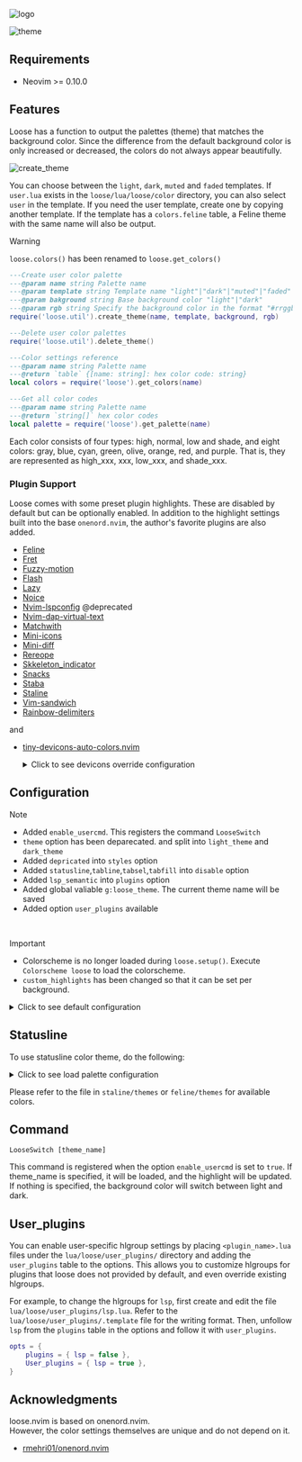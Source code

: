 ![logo](https://github.com/user-attachments/assets/6c56a5c2-4b07-4728-8b1b-71777829f0a0)

![theme](https://github.com/user-attachments/assets/8d44ac3f-51fd-44dd-b440-ca0f5cf18b6d)

<!-- ![logo](https://github.com/tar80/test/assets/45842304/6649eafa-0e4d-4468-9060-fa5d94e72aa2) -->

## Requirements

- Neovim >= 0.10.0

## Features

Loose has a function to output the palettes (theme) that matches the background color.
Since the difference from the default background color is only increased or decreased,
the colors do not always appear beautifully.

![create_theme](https://github.com/user-attachments/assets/cfa8536f-151d-4f60-9c14-a3217e85d6ce)

<!-- ![sample](https://github.com/tar80/test/assets/45842304/0be2c3dd-9cf5-4cb3-9c5d-58f809261062) -->

You can choose between the `light`, `dark`, `muted` and `faded` templates.
If `user.lua` exists in the `loose/lua/loose/color` directory, you can also select
`user` in the template.
If you need the user template, create one by copying another template.
If the template has a `colors.feline` table, a Feline theme with the same name
will also be output.

> [!WARNING]  
> `loose.colors()` has been renamed to `loose.get_colors()`

```lua
---Create user color palette
---@param name string Palette name
---@param template string Template name "light"|"dark"|"muted"|"faded"|"user"
---@param bakground string Base background color "light"|"dark"
---@param rgb string Specify the background color in the format "#rrggbb"
require('loose.util').create_theme(name, template, background, rgb)

---Delete user color palettes
require('loose.util').delete_theme()

---Color settings reference
---@param name string Palette name
---@return `table` {[name: string]: hex color code: string}
local colors = require('loose').get_colors(name)

---Get all color codes
---@param name string Palette name
---@return `string[]` hex color codes
local palette = require('loose').get_palette(name)
```

Each color consists of four types: high, normal, low and shade,
and eight colors: gray, blue, cyan, green, olive, orange, red, and purple.
That is, they are represented as high_xxx, xxx, low_xxx, and shade_xxx.

### Plugin Support

Loose comes with some preset plugin highlights. These are disabled by default
but can be optionally enabled.
In addition to the highlight settings built into the base `onenord.nvim`,
the author's favorite plugins are also added.

- [Feline](https://github.com/feline-nvim/feline.nvim)
- [Fret](https://github.com/tar80/fret.nvim)
- [Fuzzy-motion](https://github.com/yuki-yano/fuzzy-motion.vim)
- [Flash](https://github.com/folke/flash.nvim)
- [Lazy](https://github.com/folke/lazy.nvim)
- [Noice](https://github.com/folke/noice.nvim)
- [Nvim-lspconfig](https://github.com/neovim/nvim-lspconfig) @deprecated
- [Nvim-dap-virtual-text](https://github.com/theHamsta/nvim-dap-virtual-text)
- [Matchwith](https://github.com/tar80/matchwith.nvim)
- [Mini-icons](https://github.com/echasnovski/mini.icons)
- [Mini-diff](https://github.com/echasnovski/mini.diff)
- [Rereope](https://github.com/tar80/rereope.nvim)
- [Skkeleton_indicator](https://github.com/delphinus/skkeleton_indicator.nvim)
- [Snacks](https://github.com/folke/snacks.nvim)
- [Staba](https://github.com/tar80/staba.nvim)
- [Staline](https://github.com/tamton-aquib/staline.nvim)
- [Vim-sandwich](https://github.com/machakann/vim-sandwich)
- [Rainbow-delimiters](https://gitlab.com/HiPhish/rainbow-delimiters.nvim)

and

- [tiny-devicons-auto-colors.nvim](https://github.com/rachartier/tiny-devicons-auto-colors.nvim)
    <details>
    <summary> Click to see devicons override configuration </summary>

  ```lua
  local opts = {...} -- tiny-devicons-auto-colors options
  local ok, loose = pcall(require, 'loose')
  if ok then
    opts.colors = loose.get_palette()
    require('tiny-devicons-auto-colors').setup(opts)
  end
  ```

    </details>

## Configuration

> [!NOTE]
>
> - Added `enable_usercmd`. This registers the command `LooseSwitch`
> - `theme` option has been deparecated. and split into `light_theme` and `dark_theme`
> - Added `depricated` into `styles` option
> - Added `statusline`,`tabline`,`tabsel`,`tabfill` into `disable` option
> - Added `lsp_semantic` into `plugins` option
> - Added global valiable `g:loose_theme`. The current theme name will be saved
> - Added option `user_plugins` available

<BR>

> [!IMPORTANT]
>
> - Colorscheme is no longer loaded during `loose.setup()`.
>   Execute `Colorscheme loose` to load the colorscheme.
> - `custom_highlights` has been changed so that it can be set per background.

<details>
<summary> Click to see default configuration </summary>

```lua
require("loose").setup({
    enable_usercmd = false, -- Enable user command "LooseSwitch"
    background = "dark", -- Background color applied at strtup. "light"|"dark"
    @depricated theme = "dark", -- A palette name
    light_theme = "light", -- A light palette name
    dark_theme = "dark", -- A dark palette name
    borders = true, -- Enable split window borders
    fade_nc = false, -- Change the background color of other buffers
    fade_tr = false, -- Transparent background of current buffer while changing background color of other buffers
    -- "NONE"|"[bold][,underline][,italic][,...]"]
    styles = {
        comments = "NONE",
        depricated = "NONE",
        diagnostics = "undercurl",
        functions = "NONE",
        keywords = "NONE",
        references = "underline",
        spell = "undercurl",
        strings = "NONE",
        variables = "NONE",
        virtualtext = "NONE",
    },
    disable = {
        background = false, -- Remove background color and enable transparency (fade_xx is ignored)
        cursorline = false,
        eob_lines = false,
        statusline = false,
        tabline = false,
        tabsel = false,
        tabfill = false,
    },
    -- Override or add to default settings. See `nvim_set_hl()` for details.
    -- highlight_group = {fg = "white", bg = "black", style = "underline"}
    custom_highlights = {light = {}, dark = {}},
    plugins = {
        -- maintained
        lsp = true,
        lsp_semantic = true,
        treesitter = true,
        dap = false,
        dap_virtual_text = false,
        flash = false,
        fret = false,
        gitsigns = false,
        lazy = false,
        lspconfig = false, -- @deprecated: LspInfo has been updated. Hlgroup is no longer used
        matchwith = false,
        mini_diff = false,
        mini_icons = false,
        noice = false,
        rereope = false,
        skkeleton_indicator = false,
        sandwich = false,
        staba = false,
        cmp = false,
        telescope = false, -- If "border_fade" is specified, the border background fades
        trouble = false,
        -- non maintained
        barbar = false,
        bufferline = false,
        confliet_marker = false,
        dashboard = false,
        fern = false,
        fuzzy_motion = false,
        hop = false,
        indent_blankline = false,
        illuminate = false,
        lightspeed = false,
        lspsaga = false,
        navic = false
        notify = false,
        neogit = false,
        nvimtree = false,
        rainbow_delimiters_high = false, -- Rainbow Delimiters can choose one of
        rainbow_delimiters_low = false,  -- either high contrast or low contrast
        snacks = false,
        sneak = false,
        treesitter_context = false,
        whichkey = false,
    },
    -- User's own specified plugins highlight groups
    -- Set the plugin name and value in the same way as the "plugins" table
    -- You can also set a value other than nil or false and use it as a flag
    user_plugins = {},
})
```

</details>

## Statusline

To use statusline color theme, do the following:

<details>
<summary> Click to see load palette configuration </summary>

```lua
local set_palette = function(_)
    -- loose saves the name of the current color theme in g:loose_theme
    local theme = vim.g.loose_theme or vim.go.background
    palette = loose.get_colors(theme)
    local feline = require(('feline.themes.%s'):format(theme))
    palette = vim.tbl_deep_extend('force', palette, feline)

    -- local staline = require(('staline.themes.%s'):format(theme))
    -- palette = vim.tbl_deep_extend('force', palette, staline)
end

local palette = {}
local ok, loose = pcall(require, 'loose')

if ok then
    set_palette()

    local augroup = vim.api.nvim_create_augroup('loose', { clear = true })
    vim.api.nvim_create_autocmd('ColorScheme', {
    desc = 'Load color palette',
    group = augroup,
    callback = set_palette
    })
end

-- feline
require("feline").setup({
  theme = palette.theme,
  vi_mode_colors = palette.vi_mode,
})

-- staline
require('staline').setup({
  mode_colors = palette.vi_mod,
})
```

</details>

Please refer to the file in `staline/themes` or `feline/themes` for available colors.

## Command

`LooseSwitch [theme_name]`

This command is registered when the option `enable_usercmd` is set to `true`.
If theme_name is specified, it will be loaded, and the highlight will be updated.
If nothing is specified, the background color will switch between light and dark.

## User_plugins

You can enable user-specific hlgroup settings by placing `<plugin_name>.lua`
files under the `lua/loose/user_plugins/` directory and adding the `user_plugins`
table to the options. This allows you to customize hlgroups for plugins that
loose does not provided by default, and even override existing hlgroups.

For example, to change the hlgroups for `lsp`, first create and edit the file
`lua/loose/user_plugins/lsp.lua`. Refer to the `lua/loose/user_plugins/.template`
file for the writing format. Then, unfollow `lsp` from the `plugins` table in
the options and follow it with `user_plugins`.

```lua
opts = {
    plugins = { lsp = false },
    User_plugins = { lsp = true },
}
```

## Acknowledgments

loose.nvim is based on onenord.nvim.  
However, the color settings themselves are unique and do not depend on it.

- [rmehri01/onenord.nvim](https://github.com/rmehri01/onenord.nvim)

